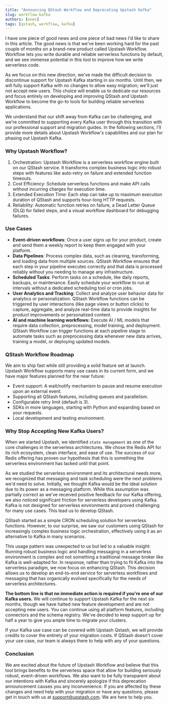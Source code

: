 ```yaml
---
title: "Announcing QStash Workflow and Deprecating Upstash Kafka"
slug: workflow-kafka
authors: [enes]
tags: [qstash, workflow, kafka]
---
```


I have one piece of good news and one piece of bad news I'd like to share in this article. The good news is that we've been working hard for the past couple of months on a brand-new product called Upstash Workflow. Workflow lets you write durable and reliable serverless functions by default, and we see immense potential in this tool to improve how we write serverless code.

As we focus on this new direction, we've made the difficult decision to discontinue support for Upstash Kafka starting in six months. Until then, we will fully support Kafka with no changes to allow easy migration; we'll just not accept new users. This choice will enable us to dedicate our resources and focus entirely on developing and improving QStash and Upstash Workflow to become the go-to tools for building reliable serverless applications.

We understand that our shift away from Kafka can be challenging, and we're committed to supporting every Kafka user through this transition with our professional support and migration guides. In the following sections, I'll provide more details about Upstash Workflow's capabilities and our plan for phasing out Upstash Kafka.

### Why Upstash Workflow?

1. Orchestration: Upstash Workflow is a serverless workflow engine built on our QStash service. It transforms complex business logic into robust steps with features like auto-retry on failure and extended function timeouts.
2. Cost Efficiency: Schedule serverless functions and make API calls without incurring charges for execution time.
3. Extended Execution Time: Each step can take up to maximum execution duration of QStash and supports hour-long HTTP requests.
4. Reliability: Automatic function retries on failure, a Dead Letter Queue (DLQ) for failed steps, and a visual workflow dashboard for debugging failures.

### Use Cases

- **Event-driven workflows**: Once a user signs up for your product, create and send them a weekly report to keep them engaged with your platform.
- **Data Pipelines**: Process complex data, such as cleaning, transforming, and loading data from multiple sources. QStash Workflow ensures that each step in your pipeline executes correctly and that data is processed reliably without you needing to manage any infrastructure.
- **Scheduled Tasks**: Perform tasks on a schedule, like daily reports, backups, or maintenance. Easily schedule your workflow to run at intervals without a dedicated scheduling tool or cron jobs.
- **User Analytics and Tracking**: Collect and analyze user behavior data for analytics or personalization. QStash Workflow functions can be triggered by user interactions (like page views or button clicks) to capture, aggregate, and analyze real-time data to provide insights for product improvements or personalized content.
- **AI and machine learning workflows:** Execute AI / ML models that require data collection, preprocessing, model training, and deployment. QStash Workflow can trigger functions at each pipeline stage to automate tasks such as preprocessing data whenever new data arrives, training a model, or deploying updated models.

### QStash Workflow Roadmap

We aim to ship fast while still providing a solid feature set at launch. Upstash Workflow supports many use cases in its current form, and we have major features planned for the near future:

- Event support: A wait/notify mechanism to pause and resume execution upon an external event.
- Supporting all QStash features, including queues and parallelism.
- Configurable retry limit (default is 3).
- SDKs in more languages, starting with Python and expanding based on your requests.
- Local development and testing environment.

### Why Stop Accepting New Kafka Users?

When we started Upstash, we identified `state management` as one of the core challenges in the serverless architectures. We chose the Redis API for its rich ecosystem, clean interface, and ease of use. The success of our Redis offering has proven our hypothesis that this is something the serverless environment has lacked until that point. 

As we studied the serverless environment and its architectural needs more, we recognized that messaging and task scheduling were the next problems we'd need to solve. Initially, we thought Kafka would be the ideal solution due to its power as a messaging platform. While this assumption was partially correct as we've received positive feedback for our Kafka offering, we also noticed significant friction for serverless developers using Kafka. Kafka is not designed for serverless environments and proved challenging for many use cases. This lead us to develop QStash.

QStash started as a simple CRON scheduling solution for serverless functions. However, to our surprise, we saw our customers using QStash for increasingly complex business logic orchestration, effectively using it as an alternative to Kafka in many scenarios.

This usage pattern was unexpected to us but led to a valuable insight: Running robust business logic and handling messaging in a serverless environment is complex and not something a traditional message broker like Kafka is well-adapted for. In response, rather than trying to fit Kafka into the serverless paradigm, we now focus on enhancing QStash. This decision allows us to develop an end-to-end service for serverless workflows and messaging that has organically evolved specifically for the needs of serverless architectures.

**The bottom line is that no immediate action is required if you're one of our Kafka users.** We will continue to support Upstash Kafka for the next six months, though we have halted new feature development and are not accepting new users. You can continue using all platform features, including connectors and the schema registry. We've decided to keep support up for half a year to give you ample time to migrate your clusters.

If your Kafka use case can be covered with Upstash Qstash, we will provide credits to cover the entirety of your migration costs. If QStash doesn't cover your use case, our team is always there to help with any of your questions.

### Conclusion

We are excited about the future of Upstash Workflow and believe that this tool brings benefits to the serverless space that allow for building seriously robust, event-driven workflows. We also want to be fully transparent about our intentions with Kafka and sincerely apologize if this deprecation announcement causes you any inconvenience. If you are affected by these changes and need help with your migration or have any questions, please get in touch with us at [support@upstash.com](mailto:support@upstash.com). We are here to help you.